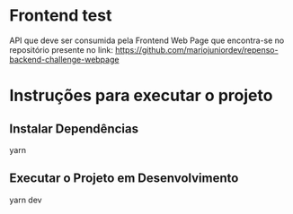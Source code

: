 # Frontend test

API que deve ser consumida pela Frontend Web Page que encontra-se no repositório presente no link: https://github.com/mariojuniordev/repenso-backend-challenge-webpage

# Instruções para executar o projeto

## Instalar Dependências
yarn

## Executar o Projeto em Desenvolvimento
yarn dev


